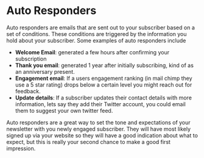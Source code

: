 # Auto Responders

Auto responders are emails that are sent out to your subscriber based on a set of conditions. These conditions are triggered by the information you hold about your subscriber. Some examples of auto responders include

* **Welcome Email**: generated a few hours after confirming your subscription
* **Thank you email**: generated 1 year after initially subscribing, kind of as an anniversary present.
* **Engagement email**: If a users engagement ranking \(in mail chimp they use a 5 star rating\) drops below a certain level you might reach out for feedback.
* **Update details**: If a subscriber updates their contact details with more information, lets say they add their Twitter account, you could email them to suggest your own twitter feed.

Auto responders are a great way to set the tone and expectations of your newsletter with you newly engaged subscriber. They will have most likely signed up via your website so they will have a good indication about what to expect, but this is really your second chance to make a good first impression.

